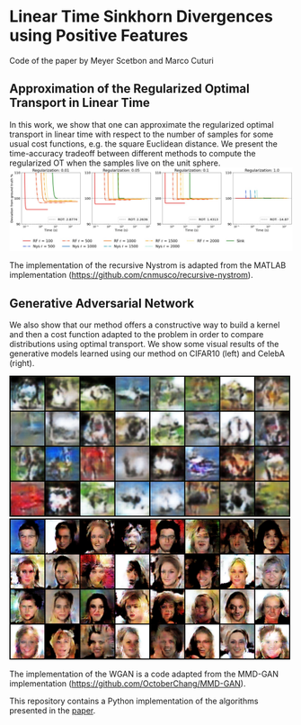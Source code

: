# Linear Time Sinkhorn Divergences using Positive Features
Code of the paper by Meyer Scetbon and Marco Cuturi

## Approximation of the Regularized Optimal Transport in Linear Time
In this work, we show that one can approximate the regularized optimal transport in linear time with respect to the number of samples for some usual cost functions, e.g. the square Euclidean distance. We present the time-accuracy tradeoff between different methods to compute the regularized OT when the samples live on the unit sphere.
![figure](results/plot_accuracy_ROT_sphere.jpg)

The implementation of the recursive Nystrom is adapted from the MATLAB implementation (https://github.com/cnmusco/recursive-nystrom).

## Generative Adversarial Network
We also show that our method offers a constructive way to build a kernel and then a cost function adapted to the problem in order to compare distributions using optimal transport. We show some visual results of the generative models learned using our method on CIFAR10 (left) and CelebA (right). 

<p float="left">
  <img src="/results/cifar10_samples.png" width="500" />
  <img src="/results/celebA_samples.png" width="500" /> 
</p>

The implementation of the WGAN is a code adapted from the MMD-GAN implementation (https://github.com/OctoberChang/MMD-GAN).



This repository contains a Python implementation of the algorithms presented in the [paper](https://arxiv.org/pdf/2006.07057.pdf).
